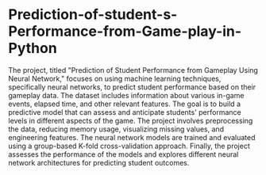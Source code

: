 # Prediction-of-student-s-Performance-from-Game-play-in-Python
The project, titled "Prediction of Student Performance from Gameplay Using Neural Network," focuses on using machine learning techniques, specifically neural networks, to predict student performance based on their gameplay data. 
The dataset includes information about various in-game events, elapsed time, and other relevant features. The goal is to build a predictive model that can assess and anticipate students' performance levels in different aspects of the game. 
The project involves preprocessing the data, reducing memory usage, visualizing missing values, and engineering features. The neural network models are trained and evaluated using a group-based K-fold cross-validation approach. 
Finally, the project assesses the performance of the models and explores different neural network architectures for predicting student outcomes.
